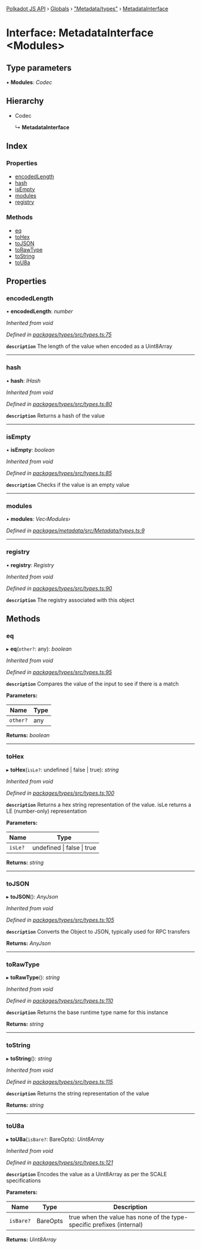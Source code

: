 [Polkadot JS API](../README.md) › [Globals](../globals.md) › ["Metadata/types"](../modules/_metadata_types_.md) › [MetadataInterface](_metadata_types_.metadatainterface.md)

# Interface: MetadataInterface <**Modules**>

## Type parameters

▪ **Modules**: *Codec*

## Hierarchy

* Codec

  ↳ **MetadataInterface**

## Index

### Properties

* [encodedLength](_metadata_types_.metadatainterface.md#encodedlength)
* [hash](_metadata_types_.metadatainterface.md#hash)
* [isEmpty](_metadata_types_.metadatainterface.md#isempty)
* [modules](_metadata_types_.metadatainterface.md#modules)
* [registry](_metadata_types_.metadatainterface.md#registry)

### Methods

* [eq](_metadata_types_.metadatainterface.md#eq)
* [toHex](_metadata_types_.metadatainterface.md#tohex)
* [toJSON](_metadata_types_.metadatainterface.md#tojson)
* [toRawType](_metadata_types_.metadatainterface.md#torawtype)
* [toString](_metadata_types_.metadatainterface.md#tostring)
* [toU8a](_metadata_types_.metadatainterface.md#tou8a)

## Properties

###  encodedLength

• **encodedLength**: *number*

*Inherited from void*

*Defined in [packages/types/src/types.ts:75](https://github.com/polkadot-js/api/blob/e855da1f13/packages/types/src/types.ts#L75)*

**`description`** The length of the value when encoded as a Uint8Array

___

###  hash

• **hash**: *IHash*

*Inherited from void*

*Defined in [packages/types/src/types.ts:80](https://github.com/polkadot-js/api/blob/e855da1f13/packages/types/src/types.ts#L80)*

**`description`** Returns a hash of the value

___

###  isEmpty

• **isEmpty**: *boolean*

*Inherited from void*

*Defined in [packages/types/src/types.ts:85](https://github.com/polkadot-js/api/blob/e855da1f13/packages/types/src/types.ts#L85)*

**`description`** Checks if the value is an empty value

___

###  modules

• **modules**: *Vec‹Modules›*

*Defined in [packages/metadata/src/Metadata/types.ts:9](https://github.com/polkadot-js/api/blob/e855da1f13/packages/metadata/src/Metadata/types.ts#L9)*

___

###  registry

• **registry**: *Registry*

*Inherited from void*

*Defined in [packages/types/src/types.ts:90](https://github.com/polkadot-js/api/blob/e855da1f13/packages/types/src/types.ts#L90)*

**`description`** The registry associated with this object

## Methods

###  eq

▸ **eq**(`other?`: any): *boolean*

*Inherited from void*

*Defined in [packages/types/src/types.ts:95](https://github.com/polkadot-js/api/blob/e855da1f13/packages/types/src/types.ts#L95)*

**`description`** Compares the value of the input to see if there is a match

**Parameters:**

Name | Type |
------ | ------ |
`other?` | any |

**Returns:** *boolean*

___

###  toHex

▸ **toHex**(`isLe?`: undefined | false | true): *string*

*Inherited from void*

*Defined in [packages/types/src/types.ts:100](https://github.com/polkadot-js/api/blob/e855da1f13/packages/types/src/types.ts#L100)*

**`description`** Returns a hex string representation of the value. isLe returns a LE (number-only) representation

**Parameters:**

Name | Type |
------ | ------ |
`isLe?` | undefined &#124; false &#124; true |

**Returns:** *string*

___

###  toJSON

▸ **toJSON**(): *AnyJson*

*Inherited from void*

*Defined in [packages/types/src/types.ts:105](https://github.com/polkadot-js/api/blob/e855da1f13/packages/types/src/types.ts#L105)*

**`description`** Converts the Object to JSON, typically used for RPC transfers

**Returns:** *AnyJson*

___

###  toRawType

▸ **toRawType**(): *string*

*Inherited from void*

*Defined in [packages/types/src/types.ts:110](https://github.com/polkadot-js/api/blob/e855da1f13/packages/types/src/types.ts#L110)*

**`description`** Returns the base runtime type name for this instance

**Returns:** *string*

___

###  toString

▸ **toString**(): *string*

*Inherited from void*

*Defined in [packages/types/src/types.ts:115](https://github.com/polkadot-js/api/blob/e855da1f13/packages/types/src/types.ts#L115)*

**`description`** Returns the string representation of the value

**Returns:** *string*

___

###  toU8a

▸ **toU8a**(`isBare?`: BareOpts): *Uint8Array*

*Inherited from void*

*Defined in [packages/types/src/types.ts:121](https://github.com/polkadot-js/api/blob/e855da1f13/packages/types/src/types.ts#L121)*

**`description`** Encodes the value as a Uint8Array as per the SCALE specifications

**Parameters:**

Name | Type | Description |
------ | ------ | ------ |
`isBare?` | BareOpts | true when the value has none of the type-specific prefixes (internal)  |

**Returns:** *Uint8Array*
